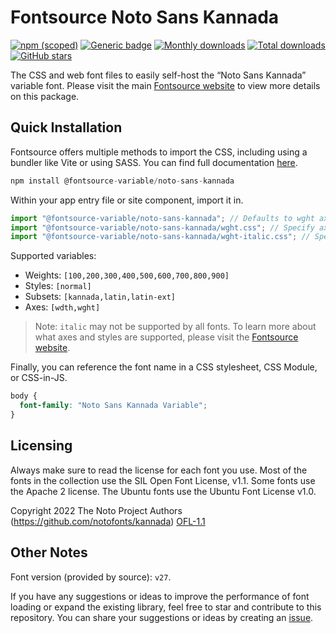 # Fontsource Noto Sans Kannada

[![npm (scoped)](https://img.shields.io/npm/v/@fontsource-variable/noto-sans-kannada?color=brightgreen)](https://www.npmjs.com/package/@fontsource-variable/noto-sans-kannada) [![Generic badge](https://img.shields.io/badge/fontsource-passing-brightgreen)](https://github.com/fontsource/fontsource) [![Monthly downloads](https://badgen.net/npm/dm/@fontsource-variable/noto-sans-kannada)](https://github.com/fontsource/fontsource) [![Total downloads](https://badgen.net/npm/dt/@fontsource-variable/noto-sans-kannada)](https://github.com/fontsource/fontsource) [![GitHub stars](https://img.shields.io/github/stars/fontsource/fontsource.svg?style=social&label=Star)](https://github.com/fontsource/fontsource/stargazers)

The CSS and web font files to easily self-host the “Noto Sans Kannada” variable font. Please visit the main [Fontsource website](https://fontsource.org/fonts/noto-sans-kannada) to view more details on this package.

## Quick Installation

Fontsource offers multiple methods to import the CSS, including using a bundler like Vite or using SASS. You can find full documentation [here](https://fontsource.org/docs/getting-started/introduction).

```javascript
npm install @fontsource-variable/noto-sans-kannada
```

Within your app entry file or site component, import it in.

```javascript
import "@fontsource-variable/noto-sans-kannada"; // Defaults to wght axis
import "@fontsource-variable/noto-sans-kannada/wght.css"; // Specify axis
import "@fontsource-variable/noto-sans-kannada/wght-italic.css"; // Specify axis and style
```

Supported variables:
- Weights: `[100,200,300,400,500,600,700,800,900]`
- Styles: `[normal]`
- Subsets: `[kannada,latin,latin-ext]`
- Axes: `[wdth,wght]`

> Note: `italic` may not be supported by all fonts. To learn more about what axes and styles are supported, please visit the [Fontsource website](https://fontsource.org/fonts/noto-sans-kannada).

Finally, you can reference the font name in a CSS stylesheet, CSS Module, or CSS-in-JS.

```css
body {
  font-family: "Noto Sans Kannada Variable";
}
```

## Licensing
Always make sure to read the license for each font you use. Most of the fonts in the collection use the SIL Open Font License, v1.1. Some fonts use the Apache 2 license. The Ubuntu fonts use the Ubuntu Font License v1.0.

Copyright 2022 The Noto Project Authors (https://github.com/notofonts/kannada)
[OFL-1.1](http://scripts.sil.org/OFL)

## Other Notes
Font version (provided by source): `v27`.

If you have any suggestions or ideas to improve the performance of font loading or expand the existing library, feel free to star and contribute to this repository. You can share your suggestions or ideas by creating an [issue](https://github.com/fontsource/fontsource/issues).
